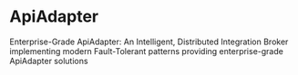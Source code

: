 # ApiAdapter
Enterprise-Grade ApiAdapter: An Intelligent, Distributed Integration Broker implementing modern Fault-Tolerant patterns providing enterprise-grade ApiAdapter solutions
